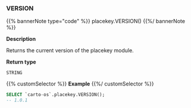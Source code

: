 ### VERSION

{{% bannerNote type="code" %}}
placekey.VERSION()
{{%/ bannerNote %}}

**Description**

Returns the current version of the placekey module.

**Return type**

`STRING`

{{% customSelector %}}
**Example**
{{%/ customSelector %}}

```sql
SELECT `carto-os`.placekey.VERSION();
-- 1.0.1